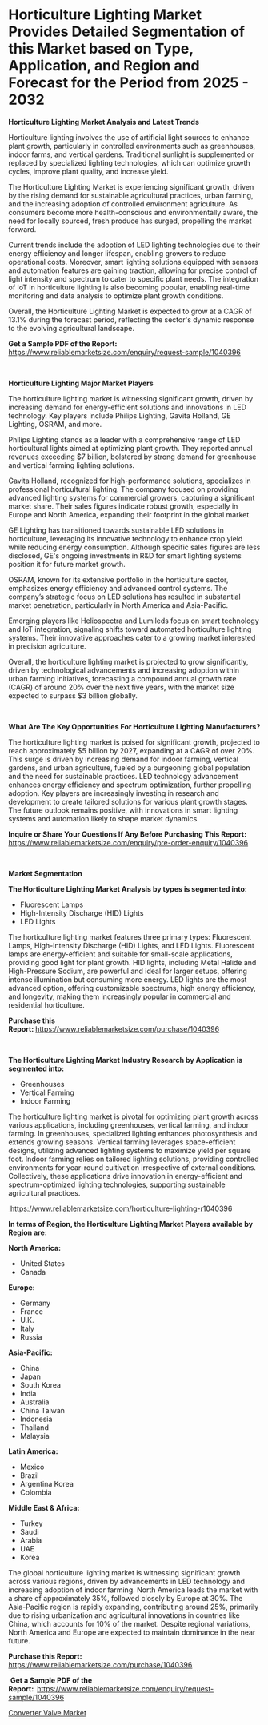 <p><h1>Horticulture Lighting Market Provides Detailed Segmentation of this Market based on Type, Application, and Region and Forecast for the Period from 2025 - 2032</h1></p><p><strong>Horticulture Lighting Market Analysis and Latest Trends</strong></p>
<p><p>Horticulture lighting involves the use of artificial light sources to enhance plant growth, particularly in controlled environments such as greenhouses, indoor farms, and vertical gardens. Traditional sunlight is supplemented or replaced by specialized lighting technologies, which can optimize growth cycles, improve plant quality, and increase yield.</p><p>The Horticulture Lighting Market is experiencing significant growth, driven by the rising demand for sustainable agricultural practices, urban farming, and the increasing adoption of controlled environment agriculture. As consumers become more health-conscious and environmentally aware, the need for locally sourced, fresh produce has surged, propelling the market forward.</p><p>Current trends include the adoption of LED lighting technologies due to their energy efficiency and longer lifespan, enabling growers to reduce operational costs. Moreover, smart lighting solutions equipped with sensors and automation features are gaining traction, allowing for precise control of light intensity and spectrum to cater to specific plant needs. The integration of IoT in horticulture lighting is also becoming popular, enabling real-time monitoring and data analysis to optimize plant growth conditions.</p><p>Overall, the Horticulture Lighting Market is expected to grow at a CAGR of 13.1% during the forecast period, reflecting the sector's dynamic response to the evolving agricultural landscape.</p></p>
<p><strong>Get a Sample PDF of the Report:&nbsp;</strong> <a href="https://www.reliablemarketsize.com/enquiry/request-sample/1040396?utm_campaign=3563&utm_medium=2&utm_source=Github&utm_content=ia&utm_term=07042025&utm_id=horticulture-lighting">https://www.reliablemarketsize.com/enquiry/request-sample/1040396</a></p>
<p>&nbsp;</p>
<p><strong>Horticulture Lighting Major Market Players</strong></p>
<p><p>The horticulture lighting market is witnessing significant growth, driven by increasing demand for energy-efficient solutions and innovations in LED technology. Key players include Philips Lighting, Gavita Holland, GE Lighting, OSRAM, and more. </p><p>Philips Lighting stands as a leader with a comprehensive range of LED horticultural lights aimed at optimizing plant growth. They reported annual revenues exceeding $7 billion, bolstered by strong demand for greenhouse and vertical farming lighting solutions.</p><p>Gavita Holland, recognized for high-performance solutions, specializes in professional horticultural lighting. The company focused on providing advanced lighting systems for commercial growers, capturing a significant market share. Their sales figures indicate robust growth, especially in Europe and North America, expanding their footprint in the global market.</p><p>GE Lighting has transitioned towards sustainable LED solutions in horticulture, leveraging its innovative technology to enhance crop yield while reducing energy consumption. Although specific sales figures are less disclosed, GE's ongoing investments in R&D for smart lighting systems position it for future market growth.</p><p>OSRAM, known for its extensive portfolio in the horticulture sector, emphasizes energy efficiency and advanced control systems. The company’s strategic focus on LED solutions has resulted in substantial market penetration, particularly in North America and Asia-Pacific.</p><p>Emerging players like Heliospectra and Lumileds focus on smart technology and IoT integration, signaling shifts toward automated horticulture lighting systems. Their innovative approaches cater to a growing market interested in precision agriculture.</p><p>Overall, the horticulture lighting market is projected to grow significantly, driven by technological advancements and increasing adoption within urban farming initiatives, forecasting a compound annual growth rate (CAGR) of around 20% over the next five years, with the market size expected to surpass $3 billion globally.</p></p>
<p>&nbsp;</p>
<p><strong>What Are The Key Opportunities For Horticulture Lighting Manufacturers?</strong></p>
<p><p>The horticulture lighting market is poised for significant growth, projected to reach approximately $5 billion by 2027, expanding at a CAGR of over 20%. This surge is driven by increasing demand for indoor farming, vertical gardens, and urban agriculture, fueled by a burgeoning global population and the need for sustainable practices. LED technology advancement enhances energy efficiency and spectrum optimization, further propelling adoption. Key players are increasingly investing in research and development to create tailored solutions for various plant growth stages. The future outlook remains positive, with innovations in smart lighting systems and automation likely to shape market dynamics.</p></p>
<p><strong>Inquire or Share Your Questions If Any Before Purchasing This Report:</strong> <a href="https://www.reliablemarketsize.com/enquiry/pre-order-enquiry/1040396?utm_campaign=3563&utm_medium=2&utm_source=Github&utm_content=ia&utm_term=07042025&utm_id=horticulture-lighting">https://www.reliablemarketsize.com/enquiry/pre-order-enquiry/1040396</a></p>
<p>&nbsp;</p>
<p><strong>Market Segmentation</strong></p>
<p><strong>The Horticulture Lighting Market Analysis by types is segmented into:</strong></p>
<p><ul><li>Fluorescent Lamps</li><li>High-Intensity Discharge (HID) Lights</li><li>LED Lights</li></ul></p>
<p><p>The horticulture lighting market features three primary types: Fluorescent Lamps, High-Intensity Discharge (HID) Lights, and LED Lights. Fluorescent lamps are energy-efficient and suitable for small-scale applications, providing good light for plant growth. HID lights, including Metal Halide and High-Pressure Sodium, are powerful and ideal for larger setups, offering intense illumination but consuming more energy. LED lights are the most advanced option, offering customizable spectrums, high energy efficiency, and longevity, making them increasingly popular in commercial and residential horticulture.</p></p>
<p><strong>Purchase this Report:&nbsp;</strong><a href="https://www.reliablemarketsize.com/purchase/1040396?utm_campaign=3563&utm_medium=2&utm_source=Github&utm_content=ia&utm_term=07042025&utm_id=horticulture-lighting">https://www.reliablemarketsize.com/purchase/1040396</a></p>
<p>&nbsp;</p>
<p><strong>The Horticulture Lighting Market Industry Research by Application is segmented into:</strong></p>
<p><ul><li>Greenhouses</li><li>Vertical Farming</li><li>Indoor Farming</li></ul></p>
<p><p>The horticulture lighting market is pivotal for optimizing plant growth across various applications, including greenhouses, vertical farming, and indoor farming. In greenhouses, specialized lighting enhances photosynthesis and extends growing seasons. Vertical farming leverages space-efficient designs, utilizing advanced lighting systems to maximize yield per square foot. Indoor farming relies on tailored lighting solutions, providing controlled environments for year-round cultivation irrespective of external conditions. Collectively, these applications drive innovation in energy-efficient and spectrum-optimized lighting technologies, supporting sustainable agricultural practices.</p></p>
<p><a href="https://www.reliablemarketsize.com/horticulture-lighting-r1040396?utm_campaign=3563&utm_medium=2&utm_source=Github&utm_content=ia&utm_term=07042025&utm_id=horticulture-lighting">&nbsp;https://www.reliablemarketsize.com/horticulture-lighting-r1040396</a></p>
<p><strong>In terms of Region, the Horticulture Lighting Market Players available by Region are:</strong></p>
<p>
    <p> <strong> North America: </strong>
        <ul>
            <li>United States</li>
            <li>Canada</li>
        </ul>
        </p> 
    <p> <strong> Europe: </strong>
        <ul>
            <li>Germany</li>
            <li>France</li>
            <li>U.K.</li>
            <li>Italy</li>
            <li>Russia</li>
        </ul>
        </p> 
    <p> <strong> Asia-Pacific: </strong>
        <ul>
            <li>China</li>
            <li>Japan</li>
            <li>South Korea</li>
            <li>India</li>
            <li>Australia</li>
            <li>China Taiwan</li>
            <li>Indonesia</li>
            <li>Thailand</li>
            <li>Malaysia</li>
        </ul>
        </p> 
    <p> <strong> Latin America: </strong>
        <ul>
            <li>Mexico</li>
            <li>Brazil</li>
            <li>Argentina Korea</li>
            <li>Colombia</li>
        </ul>
        </p> 
    <p> <strong> Middle East & Africa: </strong>
        <ul>
            <li>Turkey</li>
            <li>Saudi</li>
            <li>Arabia</li>
            <li>UAE</li>
            <li>Korea</li>
        </ul>
    </p>
    </p>
<p><p>The global horticulture lighting market is witnessing significant growth across various regions, driven by advancements in LED technology and increasing adoption of indoor farming. North America leads the market with a share of approximately 35%, followed closely by Europe at 30%. The Asia-Pacific region is rapidly expanding, contributing around 25%, primarily due to rising urbanization and agricultural innovations in countries like China, which accounts for 10% of the market. Despite regional variations, North America and Europe are expected to maintain dominance in the near future.</p></p>
<p><strong>Purchase this Report: </strong><a href="https://www.reliablemarketsize.com/purchase/1040396?utm_campaign=3563&utm_medium=2&utm_source=Github&utm_content=ia&utm_term=07042025&utm_id=horticulture-lighting">https://www.reliablemarketsize.com/purchase/1040396</a></p>
<p>&nbsp;<strong>Get a Sample PDF of the Report:&nbsp;&nbsp;</strong><a href="https://www.reliablemarketsize.com/enquiry/request-sample/1040396?utm_campaign=3563&utm_medium=2&utm_source=Github&utm_content=ia&utm_term=07042025&utm_id=horticulture-lighting">https://www.reliablemarketsize.com/enquiry/request-sample/1040396</a></p>
<p><strong></strong></p>
<p><p><a href="https://github.com/casimbrhelck/Market-Research-Report-List-1/blob/main/converter-valve-market.md?utm_campaign=3563&utm_medium=2&utm_source=Github&utm_content=ia&utm_term=07042025&utm_id=horticulture-lighting">Converter Valve Market</a></p></p>